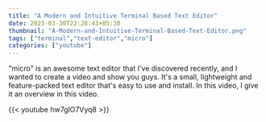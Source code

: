 ```yaml
---
title: "A Modern and Intuitive Terminal Based Text Editor"
date: 2023-03-30T22:28:43+05:30
thumbnail: "A-Modern-and-Intuitive-Terminal-Based-Text-Editor.png"
tags: ["terminal","text-editor","micro"]
categories: ["youtube"]
---
```


"micro" is an awesome text editor that I've discovered recently, and I wanted
to create a video and show you guys. It's a small, lightweight and
feature-packed text editor that's easy to use and install. In this video, I
give it an overview in this video.

{{< youtube hw7glO7Vyq8 >}}

